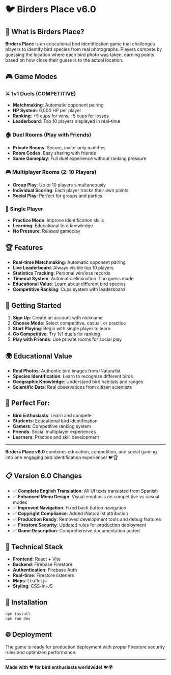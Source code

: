 # 🐦 Birders Place v6.0

## 🎯 **What is Birders Place?**

**Birders Place** is an educational bird identification game that challenges players to identify bird species from real photographs. Players compete by guessing the location where each bird photo was taken, earning points based on how close their guess is to the actual location.

## 🎮 **Game Modes**

### ⚔️ **1v1 Duels (COMPETITIVE)**
- **Matchmaking**: Automatic opponent pairing
- **HP System**: 6,000 HP per player
- **Ranking**: +5 cups for wins, -5 cups for losses
- **Leaderboard**: Top 10 players displayed in real-time

### 🏠 **Duel Rooms (Play with Friends)**
- **Private Rooms**: Secure, invite-only matches
- **Room Codes**: Easy sharing with friends
- **Same Gameplay**: Full duel experience without ranking pressure

### 🎮 **Multiplayer Rooms (2-10 Players)**
- **Group Play**: Up to 10 players simultaneously
- **Individual Scoring**: Each player tracks their own points
- **Social Play**: Perfect for groups and parties

### 🎯 **Single Player**
- **Practice Mode**: Improve identification skills
- **Learning**: Educational bird knowledge
- **No Pressure**: Relaxed gameplay

## 🏆 **Features**

- **Real-time Matchmaking**: Automatic opponent pairing
- **Live Leaderboard**: Always visible top 10 players
- **Statistics Tracking**: Personal win/loss records
- **Timeout System**: Automatic elimination if no guess made
- **Educational Value**: Learn about different bird species
- **Competitive Ranking**: Cups system with leaderboard

## 🚀 **Getting Started**

1. **Sign Up**: Create an account with nickname
2. **Choose Mode**: Select competitive, casual, or practice
3. **Start Playing**: Begin with single player to learn
4. **Go Competitive**: Try 1v1 duels for ranking
5. **Play with Friends**: Use private rooms for social play

## 🌍 **Educational Value**

- **Real Photos**: Authentic bird images from iNaturalist
- **Species Identification**: Learn to recognize different birds
- **Geographic Knowledge**: Understand bird habitats and ranges
- **Scientific Data**: Real observations from citizen scientists

## 🎯 **Perfect For:**
- **Bird Enthusiasts**: Learn and compete
- **Students**: Educational bird identification
- **Gamers**: Competitive ranking system
- **Friends**: Social multiplayer experiences
- **Learners**: Practice and skill development

---

**Birders Place v6.0** combines education, competition, and social gaming into one engaging bird identification experience! 🐦🏆

## 📋 **Version 6.0 Changes**

- ✅ **Complete English Translation**: All UI texts translated from Spanish
- ✅ **Enhanced Menu Design**: Visual emphasis on competitive vs casual modes
- ✅ **Improved Navigation**: Fixed back button navigation
- ✅ **Copyright Compliance**: Added iNaturalist attribution
- ✅ **Production Ready**: Removed development tools and debug features
- ✅ **Firestore Security**: Updated rules for production deployment
- ✅ **Game Description**: Comprehensive documentation added

## 🔧 **Technical Stack**

- **Frontend**: React + Vite
- **Backend**: Firebase Firestore
- **Authentication**: Firebase Auth
- **Real-time**: Firestore listeners
- **Maps**: Leaflet.js
- **Styling**: CSS-in-JS

## 📱 **Installation**

```bash
npm install
npm run dev
```

## 🌐 **Deployment**

The game is ready for production deployment with proper Firestore security rules and optimized performance.

---

**Made with ❤️ for bird enthusiasts worldwide!** 🐦🌍